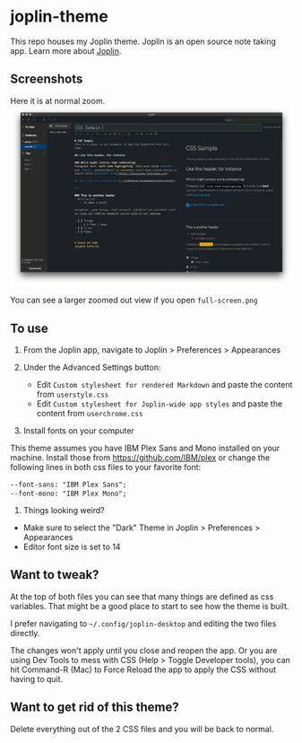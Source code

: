 # joplin-theme

This repo houses my Joplin theme. Joplin is an open source note taking app.
Learn more about [Joplin](http://joplinapp.org).

## Screenshots
Here it is at normal zoom.
![normal-zoom.png](normal-zoom.png)

You can see a larger zoomed out view if you open `full-screen.png`

## To use
1. From the Joplin app, navigate to Joplin > Preferences > Appearances

1. Under the Advanced Settings button:
    - Edit `Custom stylesheet for rendered Markdown` and paste the content from `userstyle.css`
    - Edit `Custom stylesheet for Joplin-wide app styles` and paste the content from `userchrome.css`

1. Install fonts on your computer

This theme assumes you have IBM Plex Sans and Mono installed on your machine. Install those from https://github.com/IBM/plex or change the following lines in both css files to your favorite font:
```
--font-sans: "IBM Plex Sans";
--font-mono: "IBM Plex Mono";
```

1. Things looking weird?
- Make sure to select the "Dark" Theme in Joplin > Preferences > Appearances
- Editor font size is set to 14

## Want to tweak?
At the top of both files you can see that many things are defined as css variables. That might be a good place to start to see how the theme is built.

I prefer navigating to `~/.config/joplin-desktop` and editing the two files directly.

The changes won't apply until you close and reopen the app. Or you are using Dev Tools to mess with CSS (Help > Toggle Developer tools), you can hit Command-R (Mac) to Force Reload the app to apply the CSS without having to quit.

## Want to get rid of this theme?
Delete everything out of the 2 CSS files and you will be back to normal.
